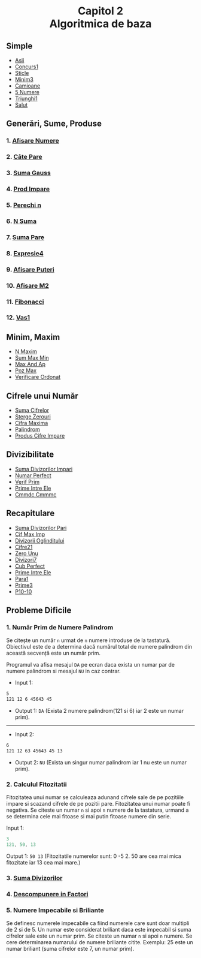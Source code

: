 <h1 align="center">Capitol 2<br>Algoritmica de baza</h1>


## Simple
- [Asii](https://www.pbinfo.ro/probleme/1260/asii)
- [Concurs1](https://www.pbinfo.ro/probleme/3185/concurs1)
- [Sticle](https://www.pbinfo.ro/probleme/816/sticle)
- [Minim3](https://www.pbinfo.ro/probleme/106/minim3)
- [Camioane](https://www.pbinfo.ro/probleme/2263/camioane)
- [5 Numere](https://www.pbinfo.ro/probleme/559/5numere)
- [Triunghi1](https://www.pbinfo.ro/probleme/333/triunghi1)
- [Salut](https://www.pbinfo.ro/probleme/2201/salut)

## Generări, Sume, Produse
### 1. [Afisare Numere](https://www.pbinfo.ro/probleme/327/afisarenumere)
### 2. [Câte Pare](https://www.pbinfo.ro/probleme/1261/catepare)
### 3. [Suma Gauss](https://www.pbinfo.ro/probleme/1360/suma-gauss)
### 4. [Prod Impare](https://www.pbinfo.ro/probleme/3976/prodimpare)
### 5. [Perechi n](https://www.pbinfo.ro/probleme/4294/perechin)
### 6. [N Suma](https://www.pbinfo.ro/probleme/57/n-suma)
### 7. [Suma Pare](https://www.pbinfo.ro/probleme/46/sumapare)
### 8. [Expresie4](https://www.pbinfo.ro/probleme/336/expresie4)
### 9. [Afisare Puteri](https://www.pbinfo.ro/probleme/348/afisareputeri)
### 10. [Afisare M2](https://www.pbinfo.ro/probleme/3984/afisare-m2)
### 11. [Fibonacci](https://www.pbinfo.ro/probleme/255/fibonacci)
### 12. [Vas1](https://www.pbinfo.ro/probleme/3166/vas1)

## Minim, Maxim
- [N Maxim](https://www.pbinfo.ro/probleme/354/n-maxim)
- [Sum Max Min](https://www.pbinfo.ro/probleme/347/summaxmin)
- [Max And Ap](https://www.pbinfo.ro/probleme/346/maxandap)
- [Poz Max](https://www.pbinfo.ro/probleme/282/pozmax)
- [Verificare Ordonat](https://www.pbinfo.ro/probleme/500/verificareordonat)

## Cifrele unui Număr
- [Suma Cifrelor](https://www.pbinfo.ro/probleme/10/suma-cifrelor)
- [Sterge Zerouri](https://www.pbinfo.ro/probleme/3932/stergezerouri)
- [Cifra Maxima](https://www.pbinfo.ro/probleme/68/ciframaxima)
- [Palindrom](https://www.pbinfo.ro/probleme/88/palindrom)
- [Produs Cifre Impare](https://www.pbinfo.ro/probleme/65/produscifreimpare)

## Divizibilitate
- [Suma Divizorilor Impari](https://www.pbinfo.ro/probleme/387/suma-divizorilor-impari)
- [Numar Perfect](https://www.pbinfo.ro/probleme/64/numarperfect)
- [Verif Prim](https://www.pbinfo.ro/probleme/45/verifprim)
- [Prime Intre Ele](https://www.pbinfo.ro/probleme/60/primeintreele)
- [Cmmdc Cmmmc](https://www.pbinfo.ro/probleme/3268/cmmdc-cmmmc)

## Recapitulare
- [Suma Divizorilor Pari](https://www.pbinfo.ro/probleme/3270/suma-divizorilor-pari)
- [Cif Max Imp](https://www.pbinfo.ro/probleme/3667/cifmaximp)
- [Divizorii Oglinditului](https://www.pbinfo.ro/probleme/408/divizorii-oglinditului)
- [Cifre21](https://www.pbinfo.ro/probleme/4319/cifre21)
- [Zero Unu](https://www.pbinfo.ro/probleme/3933/zero-unu)
- [Divizori7](https://www.pbinfo.ro/probleme/4330/divizori7)
- [Cub Perfect](https://www.pbinfo.ro/probleme/2695/cub-perfect)
- [Prime Intre Ele](https://www.pbinfo.ro/probleme/60/primeintreele)
- [Para1](https://www.pbinfo.ro/probleme/4274/para1)
- [Prime3](https://www.pbinfo.ro/probleme/3351/prime3)
- [P10-10](https://www.pbinfo.ro/probleme/2222/p10-10)

## Probleme Dificile

### 1. Număr Prim de Numere Palindrom

Se citește un număr `n` urmat de `n` numere introduse de la tastatură. Obiectivul este de a determina dacă numărul total de numere palindrom din această secvență este un număr prim.

Programul va afisa mesajul `DA` pe ecran daca exista un numar par de numere palindrom si mesajul `NU` in caz contrar.
- Input 1:
```txt
5
121 12 6 45643 45
```
- Output 1:  `DA` (Exista 2 numere palindrom(121 si 6) iar 2 este un numar prim).
---
- Input 2:
```txt
6
121 12 63 45643 45 13
```
- Output 2:  `NU` (Exista un singur numar palindrom iar 1 nu este un numar prim).


### 2. Calculul Fitozitatii

Fitozitatea unui numar se calculeaza adunand cifrele sale de pe pozitiile impare si scazand cifrele de pe pozitii pare. Fitozitatea unui numar poate fi negativa. Se citeste un numar `n` si apoi `n` numere de la tastatura, urmand a se determina cele mai fitoase si mai putin fitoase numere din serie.

Input 1:
```cpp
3
121, 50, 13
```

Output 1: `50 13` (Fitozitatile numerelor sunt: 0 -5 2. 50 are cea mai mica fitozitate iar 13 cea mai mare.)

### 3. [Suma Divizorilor](https://www.pbinfo.ro/probleme/4296/sumdiv)

### 4. [Descompunere in Factori](https://www.pbinfo.ro/probleme/1319/descompunere-factori)

### 5. Numere Impecabile si Briliante
Se definesc numerele impecabile ca fiind numerele care sunt doar multipli de 2 si de 5. Un numar este considerat briliant daca este impecabil si suma cifrelor sale este un numar prim. Se citeste un numar `n` si apoi `n` numere. Se cere determinarea numarului de numere briliante citite.
Exemplu: 25 este un numar briliant (suma cifrelor este 7, un numar prim).
